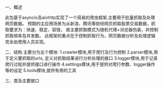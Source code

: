 一、概述

此包基于asyncio及aiohttp实现了一个简易的爬虫框架,主要用于批量抓取及处理网页数据。
预期的主应用场景为从新浪、腾讯等财经网页抓取股票交易数据，抓取要求为：快速、稳定、容错，
故主要抓取模式为随机代理+浏览器伪装，并控制抓取频率及并发数。
此框架的重点在于控制抓取行为，网页数据分析及处理逻辑完全由使用人员实现。

二、结构
主要分为五个模块:
1.crawler模块,用于爬行及行为控制
2.parser模块,用于定义要抓取的urls, 定义对抓取结果进行分析处理的接口
3.logger模块,用于记录爬行过程并提供接口进行操作
4.settings模块,用于提供对爬行参数、logger操作等的设定
5.tools模块,提供有用的工具

三、类及主要接口
